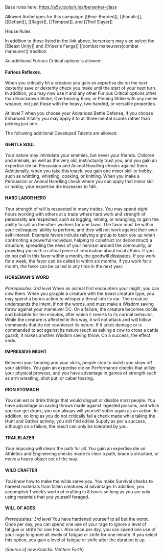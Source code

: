 Base rules here: https://a5e.tools/rules/berserker-class

Allowed Archetypes for this campaign: [[Bear-Bonded]], [[Fanatic]], [[Defiant]], [[Rager]], [[Tempest]], and [[Troll Slayer]]

House Rules

In addition to those listed in the link above, berserkers may also select the [[Beast Unity]] and [[Viper's Fangs]]  [[combat maneuvers|combat maneuver]] tradition.

An additional Furious Critical options is allowed: 
#### Furious Reflexes. 
When you critically hit a creature you gain an expertise die on the next dexterity save or dexterity check you make until the start of your next turn. 
In addition, you may now use it and any other Furious Critical options other than Knockdown Strike, Overbearing Blow, or Pinning Strike with any melee weapon, not just those with the heavy, two handed, or versatile properties.

At level 7 when you choose your Advanced Battle Defense, if you choose Enhanced Vitality you may apply it to all three mental scores rather than picking just one.

The following additional Developed Talents are allowed:
#### GENTLE SOUL 
Your nature may intimidate your enemies, but never your friends. Children and animals, as well as the very old, instinctually trust you, and you gain an expertise die on Persuasion and Animal Handling checks against them. Additionally, when you take this knack, you gain one minor skill or hobby, such as whittling, whistling, cooking, or knitting. When you make a Persuasion or Animal Handling check where you can apply that minor skill or hobby, your expertise die increases to 1d6. 
#### HARD LABOR HERO 
Your strength of will is respected in many trades. You may spend eight hours working with others at a trade where hard work and strength of personality are respected, such as logging, mining, or wrangling, to gain the ability to call on the other workers for one favor. The favor must be within your colleagues’ ability to perform, and they will not work against their own self-interest. Example favors include rallying a group to back you up when confronting a powerful individual, helping to construct (or deconstruct) a structure, spreading the news of your heroism around the community, or providing you with a critical piece of information about local affairs. If you do not call in this favor within a month, the goodwill dissipates. If you work for a week, the favor can be called in within six months; if you work for a month, the favor can be called in any time in the next year. 
#### HORSEMAN’S WORD 
*Prerequisites: 3rd level*
When an animal first encounters your might, you can cow them. When you grapple a creature with the beast creature type, you may spend a bonus action to whisper a threat into its ear. The creature understands the intent, if not the words, and must make a Wisdom saving throw against your maneuver DC. On a failure, the creature becomes docile and biddable for ten minutes, after which it reverts to its normal behavior. While the creature is affected in this way, it will not attack and will follow commands that do not counteract its nature. If it takes damage or is commanded to act against its nature (such as asking a cow to cross a cattle guard), it makes another Wisdom saving throw. On a success, the effect ends.
#### IMPRESSIVE MIGHT 
Between your bearing and your skills, people stop to watch you show off your abilities. You gain an expertise die on Performance checks that utilize your physical prowess, and you have advantage in games of strength such as arm wrestling, shot put, or caber tossing. 
#### IRON STOMACH 
You can eat or drink things that would disgust or disable most people. You have advantage on saving throws made against ingested poisons, and while you can get drunk, you can always will yourself sober again as an action. In addition, so long as you do not critically fail a check made while taking the Hunt and Gather activity, you still find edible Supply as per a success, although on a failure, the result can only be tolerated by you. 
#### TRAILBLAZER 
Your imposing will clears the path for all. You gain an expertise die on Athletics and Engineering checks made to clear a path, brace a structure, or move a heavy object out of the way. 
#### WILD CRAFTER 
You know how to make the wilds serve you. You make Survival checks to harvest materials from fallen creatures at advantage. In addition, you accomplish 1 week’s worth of crafting in 8 hours so long as you are only using materials that you yourself foraged. 
#### WILL OF AGES 
*Prerequisites: 3rd level* 
You have hardened yourself to all but the worst. Once per day, you can spend one use of your rage to ignore a level of fatigue or strife for one hour. Also once per day, you can spend one use of your rage to ignore all levels of fatigue or strife for one minute. If you select this option, you gain a level of fatigue or strife after the duration is up.

(*Source of new Knacks: Venture Forth*)
